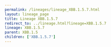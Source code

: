 ```yaml
---
permalink: /lineages/lineage_XBB.1.5.7.html
layout: lineage_page
title: Lineage XBB.1.5.7
redirect_to: ../lineage.html?lineage=XBB.1.5.7
lineage: XBB.1.5.7
parent: XBB.1.5
children: ['XBB.1.5.7']
---
```

